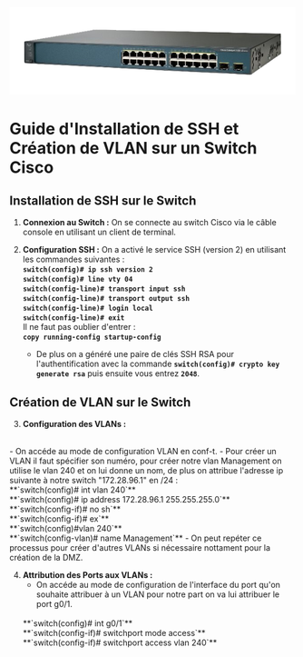 ![Catalyst 3560](catalyst.png )
# Guide d'Installation de SSH et Création de VLAN sur un Switch Cisco


## Installation de SSH sur le Switch

1. **Connexion au Switch :** On se connecte au switch Cisco via le câble console en utilisant un client de terminal.

2. **Configuration SSH :**
    On a activé le service SSH (version 2) en utilisant les commandes suivantes :
   </br>
    **`switch(config)# ip ssh version 2`** 
   </br>
   **`switch(config)# line vty 04`**
   </br>
   **`switch(config-line)# transport input ssh`**
   </br>
   **`switch(config-line)# transport output ssh`**
   </br>
   **`switch(config-line)# login local`**
   </br>
   **`switch(config-line)# exit`**
   </br>
   Il ne faut pas oublier d'entrer :
   </br>
   **`copy running-config startup-config`**
   </br>

   - De plus on a généré une paire de clés SSH RSA pour l'authentification avec la commande **`switch(config)# crypto key generate rsa`** puis ensuite vous entrez **`2048`**.

## Création de VLAN sur le Switch

3. **Configuration des VLANs :**
</br>
   - On accéde au mode de configuration VLAN en conf-t.
   - Pour créer un VLAN il faut spécifier son numéro, pour créer notre vlan Management on utilise le vlan 240 et on lui donne un nom, de plus on attribue l'adresse ip suivante à notre switch "172.28.96.1" en /24 : 
   </br>
    **`switch(config)# int vlan 240`**
    </br>
    **`switch(config)# ip address 172.28.96.1 255.255.255.0`**
     </br>
    **`switch(config-if)# no sh`**
    </br>
    **`switch(config-if)# ex`**
    </br>
    **`switch(config)#vlan 240`**
    </br>
    **`switch(config-vlan)# name Management`**
   - On peut repéter ce processus pour créer d'autres VLANs si nécessaire nottament pour la création de la DMZ.

4. **Attribution des Ports aux VLANs :**
   - On accéde au mode de configuration de l'interface du port qu'on souhaite attribuer à un VLAN pour notre part on va lui attribuer le port g0/1.
   </br>
   **`switch(config)# int g0/1`**
   </br>
   **`switch(config-if)# switchport mode access`**
   </br>
   **`switch(config-if)# switchport access vlan 240`**


